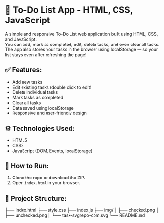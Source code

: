 # 📝 To-Do List App - HTML, CSS, JavaScript

A simple and responsive To-Do List web application built using HTML, CSS, and JavaScript.  
You can add, mark as completed, edit, delete tasks, and even clear all tasks.  
The app also stores your tasks in the browser using localStorage — so your list stays even after refreshing the page!

## ✅ Features:
- Add new tasks  
- Edit existing tasks (double click to edit)  
- Delete individual tasks  
- Mark tasks as completed  
- Clear all tasks  
- Data saved using localStorage  
- Responsive and user-friendly design

## ⚙️ Technologies Used:
- HTML5  
- CSS3  
- JavaScript (DOM, Events, localStorage)

## 🚀 How to Run:
1. Clone the repo or download the ZIP.
2. Open `index.html` in your browser.

## 📁 Project Structure:
├── index.html
├── style.css
├── index.js
├── img/
│ ├── checked.png
│ ├── unchecked.png
│ └── task-svgrepo-com.svg
└── README.md
